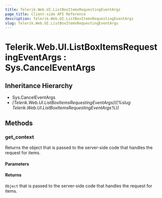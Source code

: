 ```yaml
---
title: Telerik.Web.UI.ListBoxItemsRequestingEventArgs
page_title: Client-side API Reference
description: Telerik.Web.UI.ListBoxItemsRequestingEventArgs
slug: Telerik.Web.UI.ListBoxItemsRequestingEventArgs
---
```


# Telerik.Web.UI.ListBoxItemsRequestingEventArgs : Sys.CancelEventArgs 

## Inheritance Hierarchy

* Sys.CancelEventArgs
* *[Telerik.Web.UI.ListBoxItemsRequestingEventArgs]({%slug Telerik.Web.UI.ListBoxItemsRequestingEventArgs%})*

## Methods

###  get_context

Returns the object that is passed to the server-side code that handles the request for items. 

#### Parameters

#### Returns

`Object` that is passed to the server-side code that handles the request for items. 